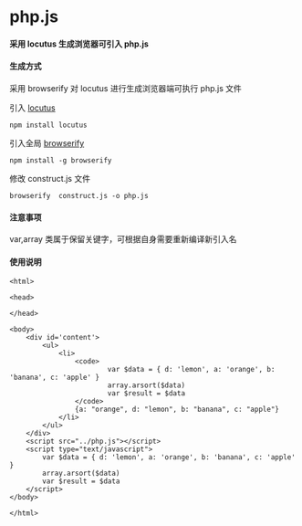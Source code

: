 # php.js
#### 采用 locutus 生成浏览器可引入 php.js

#### 生成方式

采用 browserify 对 locutus 进行生成浏览器端可执行 php.js 文件

引入 [locutus](https://github.com/kvz/locutus)

```
npm install locutus
```

引入全局 [browserify](http://browserify.org)

```
npm install -g browserify
```

修改 construct.js 文件

```
browserify  construct.js -o php.js
```

#### 注意事项

   var,array 类属于保留关键字，可根据自身需要重新编译新引入名 

#### 使用说明
```
<html>

<head>

</head>

<body>
	<div id='content'>
		<ul>
			<li>
				<code>
						var $data = { d: 'lemon', a: 'orange', b: 'banana', c: 'apple' }
						array.arsort($data)
						var $result = $data
				</code>
				{a: "orange", d: "lemon", b: "banana", c: "apple"}
			</li>
		</ul>
	</div>
	<script src="../php.js"></script>
	<script type="text/javascript">
		var $data = { d: 'lemon', a: 'orange', b: 'banana', c: 'apple' }
		array.arsort($data)
		var $result = $data
	</script>
</body>

</html>
```
